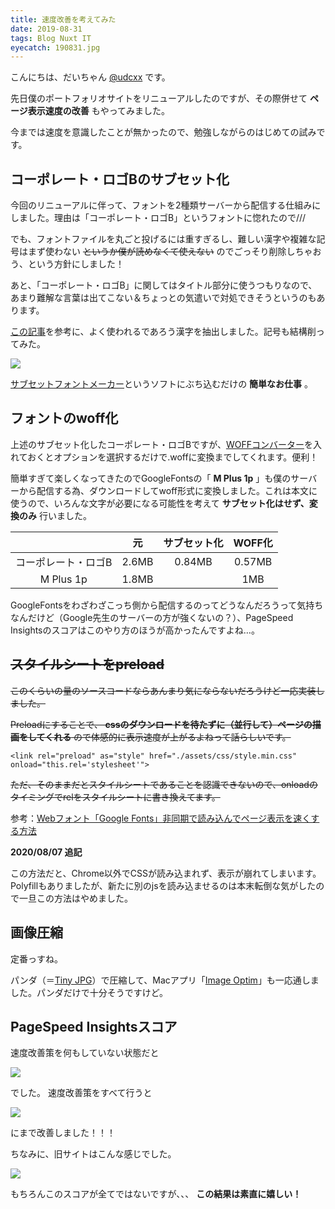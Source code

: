 ```yaml
---
title: 速度改善を考えてみた
date: 2019-08-31
tags: Blog Nuxt IT
eyecatch: 190831.jpg
---
```


こんにちは、だいちゃん [@udcxx](https://twitter.com/udc_xx) です。

先日僕のポートフォリオサイトをリニューアルしたのですが、その際併せて **ページ表示速度の改善** もやってみました。

今までは速度を意識したことが無かったので、勉強しながらのはじめての試みです。

## コーポレート・ロゴBのサブセット化

今回のリニューアルに伴って、フォントを2種類サーバーから配信する仕組みにしました。理由は「コーポレート・ロゴB」というフォントに惚れたので///

でも、フォントファイルを丸ごと投げるには重すぎるし、難しい漢字や複雑な記号はまず使わない ~~というか僕が読めなくて使えない~~ のでごっそり削除しちゃおう、という方針にしました！

あと、「コーポレート・ロゴB」に関してはタイトル部分に使うつもりなので、あまり難解な言葉は出てこない＆ちょっとの気遣いで対処できそうというのもあります。

[この記事](https://qiita.com/axcelwork@github/items/e992431e489543af7267#%E9%9D%9E%E6%BC%A2%E5%AD%97%E6%96%87%E5%AD%97)を参考に、よく使われるであろう漢字を抽出しました。記号も結構削ってみた。

![](/images/coplogo-b-subset.png)

[サブセットフォントメーカー](https://opentype.jp/subsetfontmk.htm)というソフトにぶち込むだけの **簡単なお仕事** 。

## フォントのwoff化

上述のサブセット化したコーポレート・ロゴBですが、[WOFFコンバーター](https://opentype.jp/woffconv.htm)を入れておくとオプションを選択するだけで.woffに変換までしてくれます。便利！

簡単すぎて楽しくなってきたのでGoogleFontsの「 **M Plus 1p** 」も僕のサーバーから配信する為、ダウンロードしてwoff形式に変換しました。これは本文に使うので、いろんな文字が必要になる可能性を考えて **サブセット化はせず、変換のみ** 行いました。

||元|サブセット化|WOFF化|
|:-:|:-:|:-:|:-:|
|コーポレート・ロゴB|2.6MB|0.84MB|0.57MB
|M Plus 1p|1.8MB||1MB|



GoogleFontsをわざわざこっち側から配信するのってどうなんだろうって気持ちなんだけど（Google先生のサーバーの方が強くないの？）、PageSpeed Insightsのスコアはこのやり方のほうが高かったんですよね…。

## ~~スタイルシートをpreload~~

~~このくらいの量のソースコードならあんまり気にならないだろうけど一応実装しました。~~

~~Preloadにすることで、 **cssのダウンロードを待たずに（並行して）ページの描画をしてくれる** ので体感的に表示速度が上がるよねって話らしいです。~~

```
<link rel="preload" as="style" href="./assets/css/style.min.css" onload="this.rel='stylesheet'">
```

~~ただ、そのままだとスタイルシートであることを認識できないので、onloadのタイミングでrelをスタイルシートに書き換えてます。~~

参考：[Webフォント「Google Fonts」非同期で読み込んでページ表示を速くする方法](https://yokonoji.work/17-web-font-google)

**2020/08/07 追記**

この方法だと、Chrome以外でCSSが読み込まれず、表示が崩れてしまいます。Polyfillもありましたが、新たに別のjsを読み込ませるのは本末転倒な気がしたので一旦この方法はやめました。


## 画像圧縮
定番っすね。

パンダ（＝[Tiny JPG](https://tinyjpg.com/)）で圧縮して、Macアプリ「[Image Optim](https://imageoptim.com/mac)」も一応通しました。パンダだけで十分そうですけど。

## PageSpeed Insightsスコア
速度改善策を何もしていない状態だと

![](/images/speedinsite_new1.png)

でした。
速度改善策をすべて行うと

![](/images/speedinsite_new2.png)

にまで改善しました！！！

ちなみに、旧サイトはこんな感じでした。

![](/images/speedinsite_old.png)

もちろんこのスコアが全てではないですが、、、 **この結果は素直に嬉しい！**
